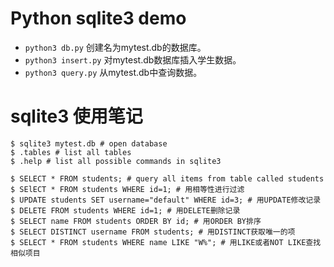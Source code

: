 # Python sqlite3 demo

- `python3 db.py` 创建名为mytest.db的数据库。
- `python3 insert.py` 对mytest.db数据库插入学生数据。
- `python3 query.py` 从mytest.db中查询数据。

# sqlite3 使用笔记
```
$ sqlite3 mytest.db # open database
$ .tables # list all tables
$ .help # list all possible commands in sqlite3

$ SELECT * FROM students; # query all items from table called students
$ SElECT * FROM students WHERE id=1; # 用相等性进行过滤
$ UPDATE students SET username="default" WHERE id=3; # 用UPDATE修改记录
$ DELETE FROM students WHERE id=1; # 用DELETE删除记录
$ SELECT name FROM students ORDER BY id; # 用ORDER BY排序
$ SELECT DISTINCT username FROM students; # 用DISTINCT获取唯一的项
$ SELECT * FROM students WHERE name LIKE "W%"; # 用LIKE或者NOT LIKE查找相似项目
```
